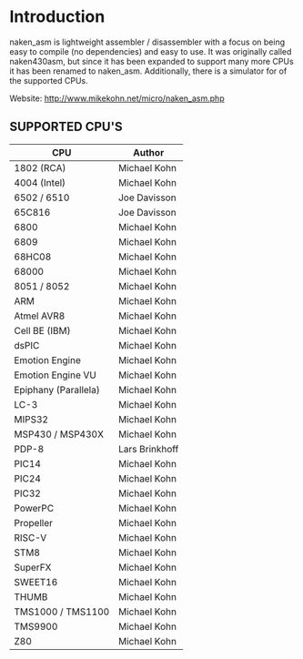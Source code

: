 Introduction
============
naken_asm is lightweight assembler / disassembler with a focus on
being easy to compile (no dependencies) and easy to use.  It was
originally called naken430asm, but since it has been expanded to
support many more CPUs it has been renamed to naken_asm.
Additionally, there is a simulator for of the supported CPUs.

Website:
http://www.mikekohn.net/micro/naken_asm.php

SUPPORTED CPU'S
---------------
|CPU                 |Author      |
|--------------------|------------|
|1802 (RCA)          |Michael Kohn|
|4004 (Intel)        |Michael Kohn|
|6502 / 6510         |Joe Davisson|
|65C816              |Joe Davisson|
|6800                |Michael Kohn|
|6809                |Michael Kohn|
|68HC08              |Michael Kohn|
|68000               |Michael Kohn|
|8051 / 8052         |Michael Kohn|
|ARM                 |Michael Kohn|
|Atmel AVR8          |Michael Kohn|
|Cell BE (IBM)       |Michael Kohn|
|dsPIC               |Michael Kohn|
|Emotion Engine      |Michael Kohn|
|Emotion Engine VU   |Michael Kohn|
|Epiphany (Parallela)|Michael Kohn|
|LC-3                |Michael Kohn|
|MIPS32              |Michael Kohn|
|MSP430 / MSP430X    |Michael Kohn|
|PDP-8               |Lars Brinkhoff|
|PIC14               |Michael Kohn|
|PIC24               |Michael Kohn|
|PIC32               |Michael Kohn|
|PowerPC             |Michael Kohn|
|Propeller           |Michael Kohn|
|RISC-V              |Michael Kohn|
|STM8                |Michael Kohn|
|SuperFX             |Michael Kohn|
|SWEET16             |Michael Kohn|
|THUMB               |Michael Kohn|
|TMS1000 / TMS1100   |Michael Kohn|
|TMS9900             |Michael Kohn|
|Z80                 |Michael Kohn|

